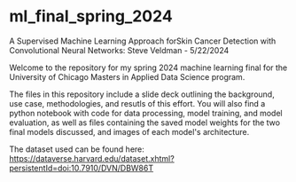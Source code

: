 # ml_final_spring_2024
A Supervised Machine Learning Approach forSkin Cancer Detection with Convolutional Neural Networks:
Steve Veldman - 5/22/2024

Welcome to the repository for my spring 2024 machine learning final for the University of Chicago Masters in Applied Data Science program.

The files in this repository include a slide deck outlining the background, use case, methodologies, and resutls of this effort. You will also find a python notebook with code for data processing, model training, and model evaluation, as well as files containing the saved model weights for the two final models discussed, and images of each model's architecture.

The dataset used can be found here:
https://dataverse.harvard.edu/dataset.xhtml?persistentId=doi:10.7910/DVN/DBW86T
